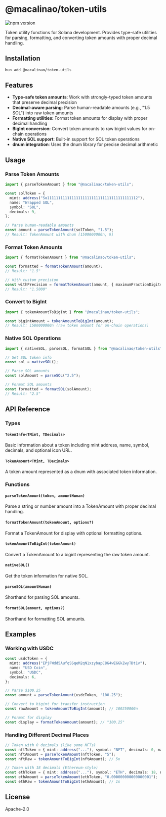 # @macalinao/token-utils

[![npm version](https://img.shields.io/npm/v/@macalinao/token-utils.svg)](https://www.npmjs.com/package/@macalinao/token-utils)

Token utility functions for Solana development. Provides type-safe utilities for parsing, formatting, and converting token amounts with proper decimal handling.

## Installation

```bash
bun add @macalinao/token-utils
```

## Features

- **Type-safe token amounts**: Work with strongly-typed token amounts that preserve decimal precision
- **Decimal-aware parsing**: Parse human-readable amounts (e.g., "1.5 SOL") into raw token amounts
- **Formatting utilities**: Format token amounts for display with proper decimal handling
- **BigInt conversion**: Convert token amounts to raw bigint values for on-chain operations
- **Native SOL support**: Built-in support for SOL token operations
- **dnum integration**: Uses the dnum library for precise decimal arithmetic

## Usage

### Parse Token Amounts

```typescript
import { parseTokenAmount } from "@macalinao/token-utils";

const solToken = {
  mint: address("So11111111111111111111111111111111111111112"),
  name: "Wrapped SOL",
  symbol: "SOL",
  decimals: 9,
};

// Parse human-readable amounts
const amount = parseTokenAmount(solToken, "1.5");
// Result: TokenAmount with dnum [1500000000n, 9]
```

### Format Token Amounts

```typescript
import { formatTokenAmount } from "@macalinao/token-utils";

const formatted = formatTokenAmount(amount);
// Result: "1.5"

// With custom precision
const withPrecision = formatTokenAmount(amount, { maximumFractionDigits: 4 });
// Result: "1.5000"
```

### Convert to BigInt

```typescript
import { tokenAmountToBigInt } from "@macalinao/token-utils";

const bigintAmount = tokenAmountToBigInt(amount);
// Result: 1500000000n (raw token amount for on-chain operations)
```

### Native SOL Operations

```typescript
import { nativeSOL, parseSOL, formatSOL } from "@macalinao/token-utils";

// Get SOL token info
const sol = nativeSOL();

// Parse SOL amounts
const solAmount = parseSOL("2.5");

// Format SOL amounts
const formatted = formatSOL(solAmount);
// Result: "2.5"
```

## API Reference

### Types

#### `TokenInfo<TMint, TDecimals>`
Basic information about a token including mint address, name, symbol, decimals, and optional icon URL.

#### `TokenAmount<TMint, TDecimals>`
A token amount represented as a dnum with associated token information.

### Functions

#### `parseTokenAmount(token, amountHuman)`
Parse a string or number amount into a TokenAmount with proper decimal handling.

#### `formatTokenAmount(tokenAmount, options?)`
Format a TokenAmount for display with optional formatting options.

#### `tokenAmountToBigInt(tokenAmount)`
Convert a TokenAmount to a bigint representing the raw token amount.

#### `nativeSOL()`
Get the token information for native SOL.

#### `parseSOL(amountHuman)`
Shorthand for parsing SOL amounts.

#### `formatSOL(amount, options?)`
Shorthand for formatting SOL amounts.

## Examples

### Working with USDC

```typescript
const usdcToken = {
  mint: address("EPjFWdd5AufqSSqeM2qN1xzybapC8G4wEGGkZwyTDt1v"),
  name: "USD Coin",
  symbol: "USDC",
  decimals: 6,
};

// Parse $100.25
const amount = parseTokenAmount(usdcToken, "100.25");

// Convert to bigint for transfer instruction
const rawAmount = tokenAmountToBigInt(amount); // 100250000n

// Format for display
const display = formatTokenAmount(amount); // "100.25"
```

### Handling Different Decimal Places

```typescript
// Token with 0 decimals (like some NFTs)
const nftToken = { mint: address("..."), symbol: "NFT", decimals: 0, name: "NFT" };
const nftAmount = parseTokenAmount(nftToken, "5");
const nftRaw = tokenAmountToBigInt(nftAmount); // 5n

// Token with 18 decimals (Ethereum-style)
const ethToken = { mint: address("..."), symbol: "ETH", decimals: 18, name: "Ethereum" };
const ethAmount = parseTokenAmount(ethToken, "0.000000000000000001");
const ethRaw = tokenAmountToBigInt(ethAmount); // 1n
```

## License

Apache-2.0